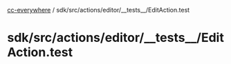 [cc-everywhere](../../../../../../index.md) / sdk/src/actions/editor/\_\_tests\_\_/EditAction.test

# sdk/src/actions/editor/\_\_tests\_\_/EditAction.test
